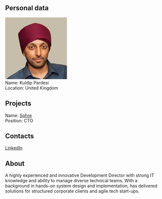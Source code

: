 ## Personal data
![kuldip pardesi photo](photo/kuldip_pardesi.jpg)  
Name:   Kuldip Pardesi  
Location: United Kingdom  
## Projects 
Name: [Sphre](../projects/sphre.md)  
Position: CTO   
## Contacts
[LinkedIn](https://www.linkedin.com/in/kuldip-pardesi-3a050a2/)      
## About
A highly experienced and innovative Development Director with strong IT knowledge and ability to manage diverse technical teams. With a background in hands-on system design and implementation, has delivered solutions for structured corporate clients and agile tech start-ups.
